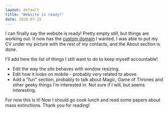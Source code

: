 ```yaml
---
layout: default
title: "Website is ready!"
date: 2020-07-15
---
```


I can finally say the website is ready! Pretty empty still, but things are working out. It now has the [custom domain](https://brpetrucci.com) I wanted, I was able to put my CV under my picture with the rest of my contacts, and the About section is done. 

I'll add here the list of things I still want to do to keep myself accountable!

- Edit the way the site behaves with window resizing.
- Edit how it looks on mobile - probably very related to above.
- Add a "fun" section, probably to talk about Magic, Game of Thrones and other geeky things I'm interested in. Not sure if I will, but seems interesting.

For now this is it! Now I should go cook lunch and read some papers about mass extinctions. Thank you for reading! 
